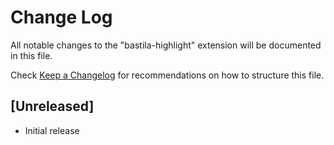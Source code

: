 # Change Log

All notable changes to the "bastila-highlight" extension will be documented in this file.

Check [Keep a Changelog](http://keepachangelog.com/) for recommendations on how to structure this file.

## [Unreleased]

- Initial release